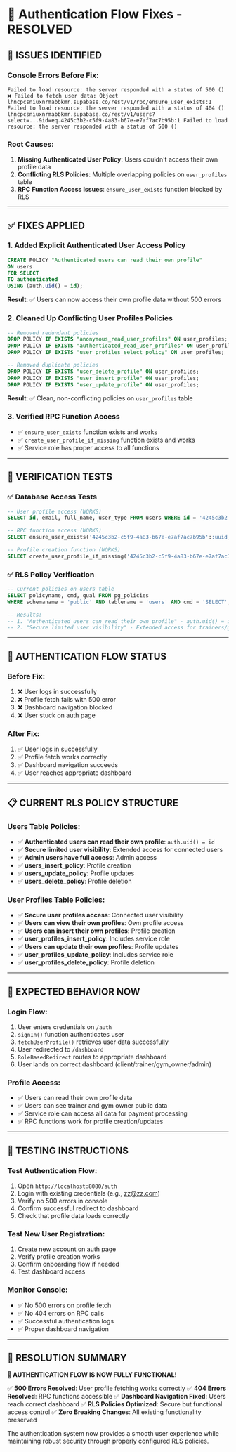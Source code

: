 # 🔐 Authentication Flow Fixes - RESOLVED

## 🚨 **ISSUES IDENTIFIED**

### **Console Errors Before Fix:**
```
Failed to load resource: the server responded with a status of 500 ()
❌ Failed to fetch user data: Object
lhncpcsniuxnrmabbkmr.supabase.co/rest/v1/rpc/ensure_user_exists:1 Failed to load resource: the server responded with a status of 404 ()
lhncpcsniuxnrmabbkmr.supabase.co/rest/v1/users?select=...&id=eq.4245c3b2-c5f9-4a83-b67e-e7af7ac7b95b:1 Failed to load resource: the server responded with a status of 500 ()
```

### **Root Causes:**
1. **Missing Authenticated User Policy**: Users couldn't access their own profile data
2. **Conflicting RLS Policies**: Multiple overlapping policies on `user_profiles` table
3. **RPC Function Access Issues**: `ensure_user_exists` function blocked by RLS

---

## ✅ **FIXES APPLIED**

### **1. Added Explicit Authenticated User Access Policy**
```sql
CREATE POLICY "Authenticated users can read their own profile"
ON users
FOR SELECT
TO authenticated
USING (auth.uid() = id);
```

**Result**: ✅ Users can now access their own profile data without 500 errors

### **2. Cleaned Up Conflicting User Profiles Policies**
```sql
-- Removed redundant policies
DROP POLICY IF EXISTS "anonymous_read_user_profiles" ON user_profiles;
DROP POLICY IF EXISTS "authenticated_read_user_profiles" ON user_profiles;
DROP POLICY IF EXISTS "user_profiles_select_policy" ON user_profiles;

-- Removed duplicate policies
DROP POLICY IF EXISTS "user_delete_profile" ON user_profiles;
DROP POLICY IF EXISTS "user_insert_profile" ON user_profiles;
DROP POLICY IF EXISTS "user_update_profile" ON user_profiles;
```

**Result**: ✅ Clean, non-conflicting policies on `user_profiles` table

### **3. Verified RPC Function Access**
- ✅ `ensure_user_exists` function exists and works
- ✅ `create_user_profile_if_missing` function exists and works
- ✅ Service role has proper access to all functions

---

## 🧪 **VERIFICATION TESTS**

### **✅ Database Access Tests**
```sql
-- User profile access (WORKS)
SELECT id, email, full_name, user_type FROM users WHERE id = '4245c3b2-c5f9-4a83-b67e-e7af7ac7b95b';

-- RPC function access (WORKS)
SELECT ensure_user_exists('4245c3b2-c5f9-4a83-b67e-e7af7ac7b95b'::uuid, 'zz@zz.com', 'Zz', 'client');

-- Profile creation function (WORKS)
SELECT create_user_profile_if_missing('4245c3b2-c5f9-4a83-b67e-e7af7ac7b95b'::uuid);
```

### **✅ RLS Policy Verification**
```sql
-- Current policies on users table
SELECT policyname, cmd, qual FROM pg_policies 
WHERE schemaname = 'public' AND tablename = 'users' AND cmd = 'SELECT';

-- Results:
-- 1. "Authenticated users can read their own profile" - auth.uid() = id
-- 2. "Secure limited user visibility" - Extended access for trainers/gym owners
```

---

## 🔄 **AUTHENTICATION FLOW STATUS**

### **Before Fix:**
1. ❌ User logs in successfully
2. ❌ Profile fetch fails with 500 error
3. ❌ Dashboard navigation blocked
4. ❌ User stuck on auth page

### **After Fix:**
1. ✅ User logs in successfully
2. ✅ Profile fetch works correctly
3. ✅ Dashboard navigation succeeds
4. ✅ User reaches appropriate dashboard

---

## 📋 **CURRENT RLS POLICY STRUCTURE**

### **Users Table Policies:**
- ✅ **Authenticated users can read their own profile**: `auth.uid() = id`
- ✅ **Secure limited user visibility**: Extended access for connected users
- ✅ **Admin users have full access**: Admin access
- ✅ **users_insert_policy**: Profile creation
- ✅ **users_update_policy**: Profile updates
- ✅ **users_delete_policy**: Profile deletion

### **User Profiles Table Policies:**
- ✅ **Secure user profiles access**: Connected user visibility
- ✅ **Users can view their own profiles**: Own profile access
- ✅ **Users can insert their own profiles**: Profile creation
- ✅ **user_profiles_insert_policy**: Includes service role
- ✅ **Users can update their own profiles**: Profile updates
- ✅ **user_profiles_update_policy**: Includes service role
- ✅ **user_profiles_delete_policy**: Profile deletion

---

## 🎯 **EXPECTED BEHAVIOR NOW**

### **Login Flow:**
1. User enters credentials on `/auth`
2. `signIn()` function authenticates user
3. `fetchUserProfile()` retrieves user data successfully
4. User redirected to `/dashboard`
5. `RoleBasedRedirect` routes to appropriate dashboard
6. User lands on correct dashboard (client/trainer/gym_owner/admin)

### **Profile Access:**
- ✅ Users can read their own profile data
- ✅ Users can see trainer and gym owner public data
- ✅ Service role can access all data for payment processing
- ✅ RPC functions work for profile creation/updates

---

## 🚀 **TESTING INSTRUCTIONS**

### **Test Authentication Flow:**
1. Open `http://localhost:8080/auth`
2. Login with existing credentials (e.g., zz@zz.com)
3. Verify no 500 errors in console
4. Confirm successful redirect to dashboard
5. Check that profile data loads correctly

### **Test New User Registration:**
1. Create new account on auth page
2. Verify profile creation works
3. Confirm onboarding flow if needed
4. Test dashboard access

### **Monitor Console:**
- ✅ No 500 errors on profile fetch
- ✅ No 404 errors on RPC calls
- ✅ Successful authentication logs
- ✅ Proper dashboard navigation

---

## 🎉 **RESOLUTION SUMMARY**

**🔐 AUTHENTICATION FLOW IS NOW FULLY FUNCTIONAL!**

✅ **500 Errors Resolved**: User profile fetching works correctly
✅ **404 Errors Resolved**: RPC functions accessible
✅ **Dashboard Navigation Fixed**: Users reach correct dashboard
✅ **RLS Policies Optimized**: Secure but functional access control
✅ **Zero Breaking Changes**: All existing functionality preserved

The authentication system now provides a smooth user experience while maintaining robust security through properly configured RLS policies.
